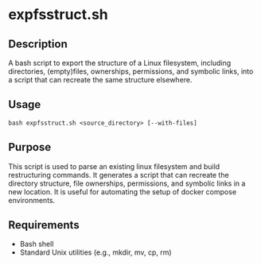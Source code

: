 # expfsstruct.sh

## Description

A bash script to export the structure of a Linux filesystem, including directories, (empty)files, ownerships, permissions, and symbolic links, into a script that can recreate the same structure elsewhere.

## Usage

```shell
bash expfsstruct.sh <source_directory> [--with-files]
```

## Purpose

This script is used to parse an existing linux filesystem and build restructuring commands. It generates a script that can recreate the directory structure, file ownerships, permissions, and symbolic links in a new location. It is useful for automating the setup of docker compose environments.

## Requirements
- Bash shell
- Standard Unix utilities (e.g., mkdir, mv, cp, rm)

